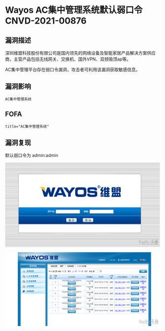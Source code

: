 # Wayos AC集中管理系统默认弱口令 CNVD-2021-00876

## 漏洞描述

深圳维盟科技股份有限公司是国内领先的网络设备及智能家居产品解决方案供应商，主营产品包括无线网关、交换机、国外VPN、双频吸顶ap等。

AC集中管理平台存在弱口令漏洞，攻击者可利用该漏洞获取敏感信息。

## 漏洞影响

```
AC集中管理系统
```

## FOFA

```
title="AC集中管理系统"
```

## 漏洞复现

默认弱口令为 admin:admin

![](./images/202202162240238.png)

![](./images/202202162240645.png)

